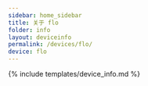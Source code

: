 ```yaml
---
sidebar: home_sidebar
title: 关于 flo
folder: info
layout: deviceinfo
permalink: /devices/flo/
device: flo
---
```

{% include templates/device_info.md %}
